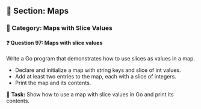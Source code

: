 ## 📘 Section: Maps  
### 🔹 Category: Maps with Slice Values  
#### ❓ Question 97: Maps with slice values

Write a Go program that demonstrates how to use slices as values in a map.

- Declare and initialize a map with string keys and slice of int values.
- Add at least two entries to the map, each with a slice of integers.
- Print the map and its contents.

🔧 **Task:** Show how to use a map with slice values in Go and print its contents.
